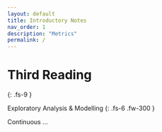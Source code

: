 ```yaml
---
layout: default
title: Introductory Notes
nav_order: 1
description: "Metrics"
permalink: /
---
```


# Third Reading
{: .fs-9 }

Exploratory Analysis & Modelling
{: .fs-6 .fw-300 }

Continuous ...

